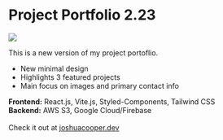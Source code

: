 # Project Portfolio 2.23

<img src="https://pbs.twimg.com/media/FpbDzpHaQAAyWzH?format=jpg&name=4096x4096" />

This is a new version of my project portoflio. 
<ul>
<li>New minimal design</li>
<li>Highlights 3 featured projects</li>
<li>Main focus on images and primary contact info</li>
</ul>

<b>Frontend:</b> React.js, Vite.js, Styled-Components, Tailwind CSS<br/>
<b>Backend:</b> AWS S3, Google Cloud/Firebase
<br/><br/>
Check it out at <a href="https://joshuacooper.dev" target="_blank">joshuacooper.dev</a>
